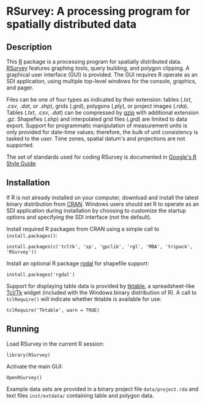 RSurvey: A processing program for spatially distributed data
============================================================

Description
-----------

This [R](http://www.r-project.org/ "R") package is a processing program for
spatially distributed data. 
[RSurvey](http://cran.r-project.org/web/packages/RSurvey/index.html "RSurvey")
features graphing tools, query building, and
polygon clipping. A graphical user interface (GUI) is provided.
The GUI requires R operate as an SDI application, using multiple
top-level windows for the console, graphics, and pager.

Files can be one of four types as indicated by their extension: tables
(_.txt_, _.csv_, _.dat_, or _.shp_), grids (_.grd_), polygons (_.ply_), or
project images (_.rda_). Tables (_.txt_, _.csv_, _.dat_) can be compressed
by [gzip](http://www.gzip.org/ "gzip") with additional extension _.gz_.
Shapefles (_.shp_) and interpolated grid files (_.grd_) are limited to data
export. Support for programmatic manipulation of measurement units is only
provided for date-time values; therefore, the bulk of unit consistency is tasked
to the user. Time zones, spatial datum's and projections are not supported.

The set of standards used for coding RSurvey is documented in
[Google's R Style Guide](http://google-styleguide.googlecode.com/svn/trunk/google-r-style.html "Google's R Style Guide").

Installation
------------

If R is not already installed on your
computer, download and install the latest binary distribution from
[CRAN](http://cran.r-project.org/ "The Comprehensive R Archive Network").
Windows users should set R to operate as an SDI application during installation
by choosing to customize the startup options and specifying the SDI interface
(not the default).

Install required R packages from CRAN using a simple call to
`install.packages()`:

    install.packages(c('tcltk', 'sp', 'gpclib', 'rgl', 'MBA', 'tripack', 'RSurvey'))

Install an optional R package
[rgdal](http://cran.r-project.org/web/packages/rgdal/index.html "rgdal")
for shapefile support:

    install.packages('rgdal')

Support for displaying table data is provided by
[tktable](http://tktable.sourceforge.net/ "tktable"),
a spreadsheet-like [Tcl/Tk](http://www.tcl.tk/ "Tcl/Tk") widget
(included with the Windows binary distribution of R). 
A call to `tclRequire()` will indicate whether tktable is available for use:

    tclRequire('Tktable', warn = TRUE)

Running
-------

Load RSurvey in the current R session:

    library(RSurvey)

Activate the main GUI:

    OpenRSurvey()

Example data sets are provided in 
a binary project file `data/project.rda` 
and text files `inst/extdata/` containing table and polygon data.
